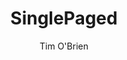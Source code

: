 ---
title: SinglePaged
github: https://github.com/t413/SinglePaged
demo: http://t413.com/SinglePaged
author: Tim O'Brien
ssg:
  - Jekyll
cms:
  - No Cms
---